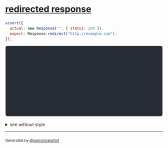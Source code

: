 # [redirected response](../../fetch.test.js#L105)

```js
assert({
  actual: new Response("", { status: 200 }),
  expect: Response.redirect("http://example.com"),
});
```

![img](throw.svg)

<details>
  <summary>see without style</summary>

```console
AssertionError: actual and expect are different

actual: Response(ReadableStream, {
  headers: Headers(
    "content-type" => "text/plain;charset=UTF-8",
  ),
  status: 200,
})
expect: Response(null, {
  headers: Headers(
    "location" => "http://example.com/",
  ),
  status: 302,
})
```

</details>

---

<sub>
  Generated by <a href="https://github.com/jsenv/core/tree/main/packages/independent/snapshot">@jsenv/snapshot</a>
</sub>